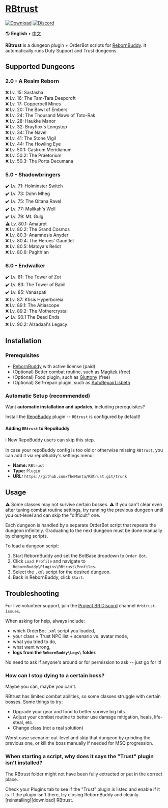 # [RBtrust][github-repo]

[![Download][download-badge]][download-link]
[![Discord][discord-badge]][discord-invite]

🌎 **English** • [中文][readme-zh]

**RBtrust** is a dungeon plugin + OrderBot scripts for [RebornBuddy][rebornbuddy]. It automatically runs Duty Support and Trust dungeons.

[readme-zh]: ./README.zh.md "中文"
[readme-en]: ./README.md "English"
[github-repo]: https://github.com/TheManta/RBtrust "RBtrust on GitHub"
[download-badge]: https://img.shields.io/badge/-Download-brightgreen
[download-link]: #installation "Download"
[discord-badge]: https://img.shields.io/badge/Discord-7389D8?logo=discord&logoColor=ffffff&labelColor=6A7EC2
[discord-invite]: https://discord.gg/bmgCq39 "Discord"
[rebornbuddy]: https://www.rebornbuddy.com/ "RebornBuddy"

## Supported Dungeons

### 2.0 - A Realm Reborn

  ❌ Lv. 15: Sastasha\
  ❌ Lv. 16: The Tam-Tara Deepcroft\
  ❌ Lv. 17: Copperbell Mines\
  ❌ Lv. 20: The Bowl of Embers\
  ❌ Lv. 24: The Thousand Maws of Toto-Rak\
  ❌ Lv. 28: Haukke Manor\
  ❌ Lv. 32: Brayflox's Longstop\
  ❌ Lv. 34: The Navel\
  ❌ Lv. 41: The Stone Vigil\
  ❌ Lv. 44: The Howling Eye\
  ❌ Lv. 50.1: Castrum Meridianum\
  ❌ Lv. 50.2: The Praetorium\
  ❌ Lv. 50.3: The Porta Decumana

### 5.0 - Shadowbringers

  ✔️ Lv. 71: Holminster Switch\
  ✔️ Lv. 73: Dohn Mheg\
  ✔️ Lv. 75: The Qitana Ravel\
  ✔️ Lv. 77: Malikah's Well\
  ✔️ Lv. 79: Mt. Gulg\
  ⚠️ Lv. 80.1: Amaurot\
  ❌ Lv. 80.2: The Grand Cosmos\
  ❌ Lv. 80.3: Anamnesis Anyder\
  ❌ Lv. 80.4: The Heroes' Gauntlet\
  ❌ Lv. 80.5: Matoya's Relict\
  ❌ Lv. 80.6: Paglth'an

### 6.0 - Endwalker

  ✔️ Lv. 81: The Tower of Zot\
  ✔️ Lv. 83: The Tower of Babil\
  ✔️ Lv. 85: Vanaspati\
  ❌ Lv. 87: Ktisis Hyperboreia\
  ❌ Lv. 89.1: The Aitiascope\
  ❌ Lv. 89.2: The Mothercrystal\
  ✔️ Lv. 90.1 The Dead Ends\
  ❌ Lv. 90.2: Alzadaal's Legacy

## Installation

### Prerequisites

-   [RebornBuddy][rebornbuddy] with active license (paid)
-   (Optional) Better combat routine, such as [Magitek][magitek-discord] (free)
-   (Optional) Food plugin, such as [Gluttony][gluttony] (free)
-   (Optional) Self-repair plugin, such as [AutoRepairLisbeth][llama-plugins]

[magitek-discord]: https://discord.gg/rDsFbKr "Magitek Discord"
[llama-plugins]: https://github.com/nt153133/LlamaPlugins "AutoRepairLisbeth"
[gluttony]: https://github.com/domesticwarlord86/Gluttony "Gluttony"

### Automatic Setup (recommended)

Want **automatic installation and updates**, including prerequisites?

Install the [RepoBuddy][repobuddy] plugin -- `RBtrust` is configured by default!

[repobuddy]: https://github.com/Zimgineering/repoBuddy "repoBuddy"

#### Adding `RBtrust` to RepoBuddy

ℹ️ New RepoBuddy users can skip this step.

In case your repoBuddy config is too old or otherwise missing `RBtrust`, you can add it via repoBuddy's settings menu:

-   **Name:** `RBtrust`
-   **Type:** `Plugin`
-   **URL:** `https://github.com/TheManta/RBtrust.git/trunk`

## Usage

⚠️ Some classes may not survive certain bosses. ⚠️ If you can't clear even after tuning combat routine settings, try running the previous dungeon until you out-level and can skip the "difficult" one.

Each dungeon is handled by a separate OrderBot script that repeats the dungeon infinitely. Graduating to the next dungeon must be done manually by changing scripts.

To load a dungeon script:

1. Start RebornBuddy and set the BotBase dropdown to `Order Bot`.
2. Click `Load Profile` and navigate to `RebornBuddy\Plugins\RBtrust\Profiles`.
3. Select the `.xml` script for the desired dungeon.
4. Back in RebornBuddy, click `Start`.

## Troubleshooting

For live volunteer support, join the [Project BR Discord][discord-invite] channel `#rbtrust-issues`.

When asking for help, always include:

-   which OrderBot `.xml` script you loaded,
-   your class + Trust NPC list + scenario vs. avatar mode,
-   what you tried to do,
-   what went wrong,
-   **logs from the `RebornBuddy\Logs\` folder.**

No need to ask if anyone's around or for permission to ask -- just go for it!

### How can I stop dying to a certain boss?

Maybe you can, maybe you can't.

RBtrust has limited combat abilities, so some classes struggle with certain bosses. Some things to try:

-   Upgrade your gear and food to better survive big hits.
-   Adjust your combat routine to better use damage mitigation, heals, life-steal, etc.
-   Change class (not a real solution)

Worst case scenario: out-level and skip that dungeon by grinding the previous one, or kill the boss manually if needed for MSQ progression.

### When starting a script, why does it says the "Trust" plugin isn't installed?

The RBtrust folder might not have been fully extracted or put in the correct place.

Check your Plugins tab to see if the "Trust" plugin is listed and enable if it is. If the plugin isn't there, try closing RebornBuddy and cleanly [reinstalling][download] RBtrust.
